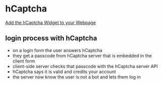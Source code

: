 # hCaptcha
[Add the hCaptcha Widget to your Webpage](https://hcaptcha.com/docs#principles)

## login process with hCaptcha
* on a login form the user answers hCaptcha
* they get a passcode from hCaptcha server that is embedded in the client form
* client-side server checks that passcode with the hCaptcha server API
* hCaptcha says it is valid and credits your account
* the server now know the user is not a bot and lets them log in 

